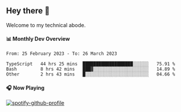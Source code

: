 ## Hey there 👋

Welcome to my technical abode.

#### 📊 Monthly Dev Overview
<!--START_SECTION:waka-->

```text
From: 25 February 2023 - To: 26 March 2023

TypeScript   44 hrs 25 mins  ███████████████████░░░░░░   75.91 %
Bash         8 hrs 42 mins   ███▓░░░░░░░░░░░░░░░░░░░░░   14.89 %
Other        2 hrs 43 mins   █░░░░░░░░░░░░░░░░░░░░░░░░   04.66 %
```

<!--END_SECTION:waka-->

#### 🎧 Now Playing

[![spotify-github-profile](https://spotify-github-profile.vercel.app/api/view?uid=james2mid&cover_image=true&theme=natemoo-re)](https://open.spotify.com/user/james2mid?si=2b3baf2b09cb499e)

